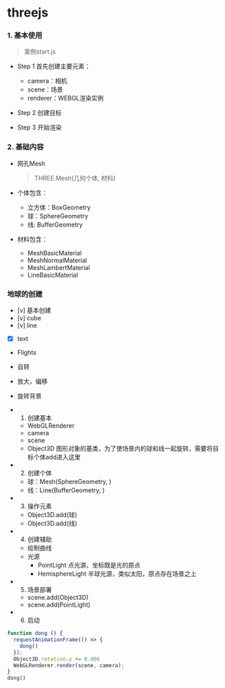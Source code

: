 # threejs

### 1. 基本使用

> 案例start.js

- Step 1 首先创建主要元素：
  + camera：相机
  + scene：场景
  + renderer：WEBGL渲染实例

- Step 2 创建目标

- Step 3 开始渲染


### 2. 基础内容

- 网孔Mesh
  > THREE.Mesh(几何个体, 材料)

- 个体包含：
  + 立方体：BoxGeometry
  + 球：SphereGeometry
  + 线: BufferGeometry

- 材料包含：
  + MeshBasicMaterial
  + MeshNormalMaterial
  + MeshLambertMaterial
  + LineBasicMaterial

### 地球的创建

- [v] 基本创建
- [v] cube
- [v] line
- [x] text

- Flights
- 自转
- 放大，偏移
- 旋转背景

- 1. 创建基本
  + WebGLRenderer
  + camera
  + scene
  + Object3D 图形对象的基类，为了使场景内的球和线一起旋转，需要将目标个体add进入这里

- 2. 创建个体
  + 球：Mesh(SphereGeometry, )
  + 线：Line(BufferGeometry, )

- 3. 操作元素
  + Object3D.add(球)
  + Object3D.add(线)

- 4. 创建辅助
  + 绘制曲线
  + 光源
    * PointLight 点光源，坐标既是光的原点
    * HemisphereLight 半球光源，类似太阳，原点存在场景之上

- 5. 场景部署
  + scene.add(Object3D)
  + scene.add(PointLight)

- 6. 启动
```js
function dong () {
  requestAnimationFrame(() => {
    dong()
  });
  Object3D.rotation.y += 0.006
  WebGLRenderer.render(scene, camera);
}
dong()
```

